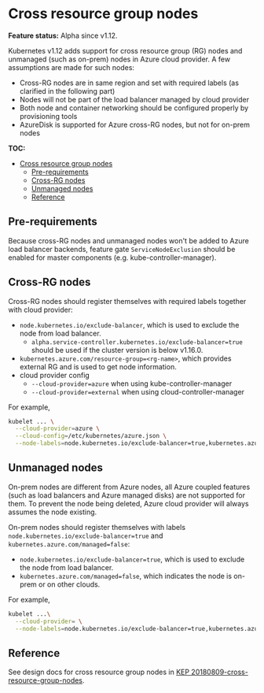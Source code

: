 # Cross resource group nodes

**Feature status:** Alpha since v1.12.

Kubernetes v1.12 adds support for cross resource group (RG) nodes and unmanaged (such as on-prem) nodes in Azure cloud provider. A few assumptions are made for such nodes:

- Cross-RG nodes are in same region and set with required labels (as clarified in the following part)
- Nodes will not be part of the load balancer managed by cloud provider
- Both node and container networking should be configured properly by provisioning tools
- AzureDisk is supported for Azure cross-RG nodes, but not for on-prem nodes

**TOC:**

<!-- TOC -->

- [Cross resource group nodes](#cross-resource-group-nodes)
  - [Pre-requirements](#pre-requirements)
  - [Cross-RG nodes](#cross-rg-nodes)
  - [Unmanaged nodes](#unmanaged-nodes)
  - [Reference](#reference)

<!-- /TOC -->

## Pre-requirements

Because cross-RG nodes and unmanaged nodes won't be added to Azure load balancer backends, feature gate `ServiceNodeExclusion` should be enabled for master components (e.g. kube-controller-manager).

## Cross-RG nodes

Cross-RG nodes should register themselves with required labels together with cloud provider:

- `node.kubernetes.io/exclude-balancer`, which is used to exclude the node from load balancer.
  - `alpha.service-controller.kubernetes.io/exclude-balancer=true` should be used if the cluster version is below v1.16.0.
- `kubernetes.azure.com/resource-group=<rg-name>`, which provides external RG and is used to get node information.
- cloud provider config
  - `--cloud-provider=azure` when using kube-controller-manager
  - `--cloud-provider=external` when using cloud-controller-manager

For example,

```sh
kubelet ... \
  --cloud-provider=azure \
  --cloud-config=/etc/kubernetes/azure.json \
  --node-labels=node.kubernetes.io/exclude-balancer=true,kubernetes.azure.com/resource-group=<rg-name>
```

## Unmanaged nodes

On-prem nodes are different from Azure nodes, all Azure coupled features (such as load balancers and Azure managed disks) are not supported for them. To prevent the node being deleted, Azure cloud provider will always assumes the node existing.

On-prem nodes should register themselves with labels `node.kubernetes.io/exclude-balancer=true` and `kubernetes.azure.com/managed=false`:

- `node.kubernetes.io/exclude-balancer=true`, which is used to exclude the node from load balancer.
- `kubernetes.azure.com/managed=false`, which indicates the node is on-prem or on other clouds.

For example,

```sh
kubelet ...\
  --cloud-provider= \
  --node-labels=node.kubernetes.io/exclude-balancer=true,kubernetes.azure.com/managed=false
```

## Reference

See design docs for cross resource group nodes in [KEP 20180809-cross-resource-group-nodes](https://github.com/kubernetes/enhancements/blob/master/keps/sig-cloud-provider/azure/20180809-cross-resource-group-nodes.md).
